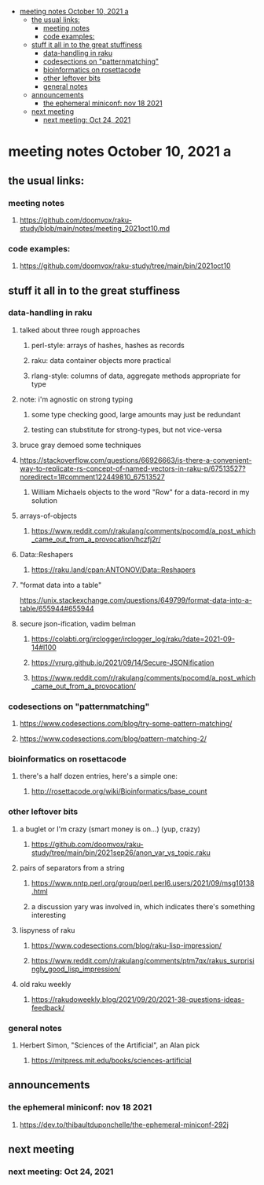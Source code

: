 - [meeting notes October 10, 2021                                      a](#orgdf21556)
  - [the usual links:](#orgfb30521)
    - [meeting notes](#orge2d1db9)
    - [code examples:](#org3b6c677)
  - [stuff it all in to the great stuffiness](#orgb267f56)
    - [data-handling in raku](#org71c90d6)
    - [codesections on "patternmatching"](#org8280d47)
    - [bioinformatics on rosettacode](#org989b308)
    - [other leftover bits](#org20ab212)
    - [general notes](#org76543ca)
  - [announcements](#orgbcf9aad)
    - [the ephemeral miniconf: nov 18 2021](#org444309f)
  - [next meeting](#orgc6a92af)
    - [next meeting: Oct 24, 2021](#org98fefd2)


<a id="orgdf21556"></a>

# meeting notes October 10, 2021                                      a


<a id="orgfb30521"></a>

## the usual links:


<a id="orge2d1db9"></a>

### meeting notes

1.  <https://github.com/doomvox/raku-study/blob/main/notes/meeting_2021oct10.md>


<a id="org3b6c677"></a>

### code examples:

1.  <https://github.com/doomvox/raku-study/tree/main/bin/2021oct10>


<a id="orgb267f56"></a>

## stuff it all in to the great stuffiness


<a id="org71c90d6"></a>

### data-handling in raku

1.  talked about three rough approaches

    1.  perl-style: arrays of hashes, hashes as records
    
    2.  raku: data container objects more practical
    
    3.  rlang-style: columns of data, aggregate methods appropriate for type

2.  note: i'm agnostic on strong typing

    1.  some type checking good, large amounts may just be redundant
    
    2.  testing can stubstitute for strong-types, but not vice-versa

3.  bruce gray demoed some techniques

4.  <https://stackoverflow.com/questions/66926663/is-there-a-convenient-way-to-replicate-rs-concept-of-named-vectors-in-raku-p/67513527?noredirect=1#comment122449810_67513527>

    1.  William Michaels objects to the word "Row" for a data-record in my solution

5.  arrays-of-objects

    1.  <https://www.reddit.com/r/rakulang/comments/pocomd/a_post_which_came_out_from_a_provocation/hczfj2r/>

6.  Data::Reshapers

    1.  <https://raku.land/cpan:ANTONOV/Data::Reshapers>

7.  "format data into a table"

    <https://unix.stackexchange.com/questions/649799/format-data-into-a-table/655944#655944>

8.  secure json-ification, vadim belman

    1.  <https://colabti.org/irclogger/irclogger_log/raku?date=2021-09-14#l100>
    
    2.  <https://vrurg.github.io/2021/09/14/Secure-JSONification>
    
    3.  <https://www.reddit.com/r/rakulang/comments/pocomd/a_post_which_came_out_from_a_provocation/>


<a id="org8280d47"></a>

### codesections on "patternmatching"

1.  <https://www.codesections.com/blog/try-some-pattern-matching/>

2.  <https://www.codesections.com/blog/pattern-matching-2/>


<a id="org989b308"></a>

### bioinformatics on rosettacode

1.  there's a half dozen entries, here's a simple one:

    1.  <http://rosettacode.org/wiki/Bioinformatics/base_count>


<a id="org20ab212"></a>

### other leftover bits

1.  a buglet or I'm crazy (smart money is on&#x2026;)  (yup, crazy)

    1.  <https://github.com/doomvox/raku-study/tree/main/bin/2021sep26/anon_var_vs_topic.raku>

2.  pairs of separators from a string

    1.  <https://www.nntp.perl.org/group/perl.perl6.users/2021/09/msg10138.html>
    
    2.  a discussion yary was involved in, which indicates there's something interesting

3.  lispyness of raku

    1.  <https://www.codesections.com/blog/raku-lisp-impression/>
    
    2.  <https://www.reddit.com/r/rakulang/comments/ptm7qx/rakus_surprisingly_good_lisp_impression/>

4.  old raku weekly

    1.  <https://rakudoweekly.blog/2021/09/20/2021-38-questions-ideas-feedback/>


<a id="org76543ca"></a>

### general notes

1.  Herbert Simon, "Sciences of the Artificial", an Alan pick

    1.  <https://mitpress.mit.edu/books/sciences-artificial>


<a id="orgbcf9aad"></a>

## announcements


<a id="org444309f"></a>

### the ephemeral miniconf: nov 18 2021

1.  <https://dev.to/thibaultduponchelle/the-ephemeral-miniconf-292j>


<a id="orgc6a92af"></a>

## next meeting


<a id="org98fefd2"></a>

### next meeting: Oct 24, 2021
